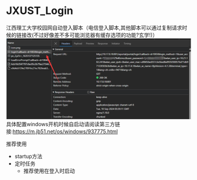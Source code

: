 # JXUST_Login
江西理工大学校园网自动登入脚本（电信登入脚本,其他脚本可以通过复制请求时候的链接改(不过好像差不多可能浏览器有缓存选项的功能?玄学!)）
![image-20240910140040795](assets/image-20240910140040795.png)
具体配置windows开机时候自启动请阅读第三方链接:https://m.jb51.net/os/windows/937775.html

推荐使用
- startup方法
- 定时任务
  - 推荐使用在登入时启动

